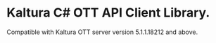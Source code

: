 # Kaltura C# OTT API Client Library.
Compatible with Kaltura OTT server version 5.1.1.18212 and above.
